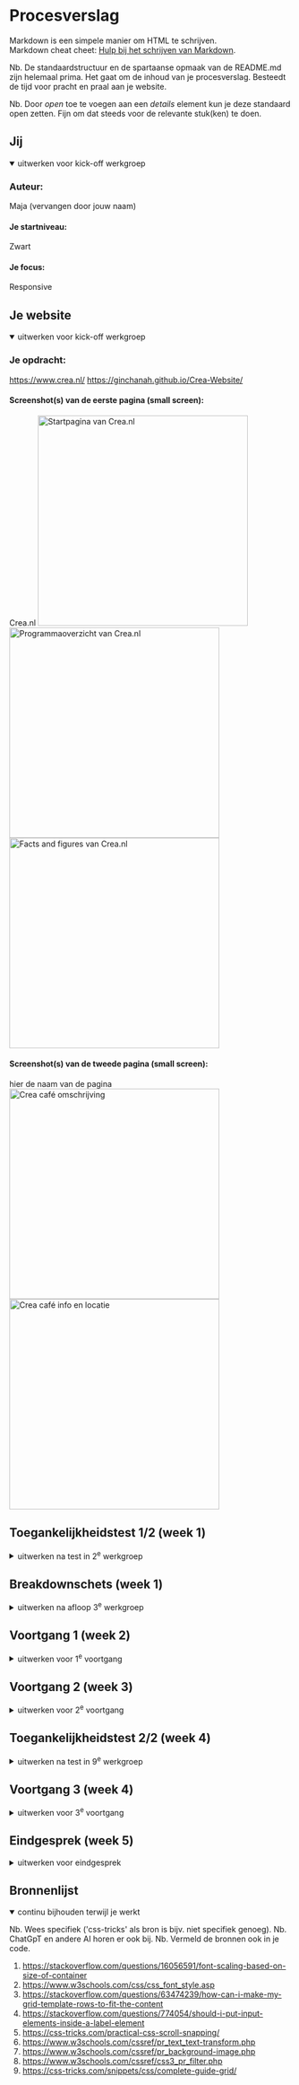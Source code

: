 # Procesverslag
Markdown is een simpele manier om HTML te schrijven.  
Markdown cheat cheet: [Hulp bij het schrijven van Markdown](https://github.com/adam-p/markdown-here/wiki/Markdown-Cheatsheet).

Nb. De standaardstructuur en de spartaanse opmaak van de README.md zijn helemaal prima. Het gaat om de inhoud van je procesverslag. Besteedt de tijd voor pracht en praal aan je website.

Nb. Door *open* toe te voegen aan een *details* element kun je deze standaard open zetten. Fijn om dat steeds voor de relevante stuk(ken) te doen.





## Jij

<details open>
  <summary>uitwerken voor kick-off werkgroep</summary>

  ### Auteur:
  Maja (vervangen door jouw naam)

  #### Je startniveau:
  Zwart

  #### Je focus:
  Responsive
 
</details>





## Je website

<details open>
  <summary>uitwerken voor kick-off werkgroep</summary>

  ### Je opdracht:
  https://www.crea.nl/
  https://ginchanah.github.io/Crea-Website/

  #### Screenshot(s) van de eerste pagina (small screen): 
  Crea.nl 
  <img src="readme-images/creascreenshot1-1.png" width="375px" alt="Startpagina van Crea.nl">
  <img src="readme-images/creascreenshot1-2.png" width="375px" alt="Programmaoverzicht van Crea.nl">
  <img src="readme-images/creascreenshot1-3.png" width="375px" alt="Facts and figures van Crea.nl">

  #### Screenshot(s) van de tweede pagina (small screen):
  hier de naam van de pagina  
  <img src="readme-images/creascreenshot2-1.png" width="375px" alt="Crea café omschrijving">
  <img src="readme-images/creascreenshot2-2.png" width="375px" alt="Crea café info en locatie">
 
</details>



## Toegankelijkheidstest 1/2 (week 1)

<details>
  <summary>uitwerken na test in 2<sup>e</sup> werkgroep</summary>

  ### Bevindingen
  Lijst met je bevindingen die in de test naar voren kwamen:
  Website Sabrina: Mojo.nl

  De afbeeldingen hebben geen goede naam,
  Ik blijf hangen in de navigatie lijst
  Soms zeggen ze "link" en "clickable" maar het is niet clickable, ik kom niet verder
  "Item was removed" ik weet niet wat geselecteerd was
  ik blijf hangen in een group, hij zegt dat ik eruit ben maar ik kom nog steeds niet verder
  als ik headers laat voorlezen krijg ik allemaal namen die nergens op slaan, geen idee wat er staat op die website
  het is onmogelijk om op de knop te komen waar je een kaartje moet kopen

  ### Fotos van WCAG checklist website Crea
  <img src="readme-images/WCAG-1.jpeg" width="375px" alt="WCAG checklist foto">
  <img src="readme-images/WCAG-2.jpeg" width="375px" alt="WCAG checklist foto">
  <img src="readme-images/WCAG-3.jpeg" width="375px" alt="WCAG checklist foto">
  <img src="readme-images/WCAG-4.jpeg" width="375px" alt="WCAG checklist foto">
  <img src="readme-images/WCAG-5.jpeg" width="375px" alt="WCAG checklist foto">

  Ik moet vooral aan de slag met kleuren, controls en images verbeteren.

</details>



## Breakdownschets (week 1)

<details>
  <summary>uitwerken na afloop 3<sup>e</sup> werkgroep</summary>

  ### de hele pagina: 
  <img src="readme-images/breakdown-schets.png" width="375px" alt="breakdown van de hele pagina">

  ### dynamisch deel: Filter
  <img src="readme-images/breakdown-filter.png" width="375px" alt="breakdown van een dynamische filter">

  ### wellicht nog een dynamisch deel: Hamburger menu 
  <img src="readme-images/breakdown-hamburgermenu.png" width="375px" alt="breakdown van een dynamisch hamburger menu">

</details>





## Voortgang 1 (week 2)

<details>
  <summary>uitwerken voor 1<sup>e</sup> voortgang</summary>

  ### Stand van zaken
  Ik heb de body eerst een margin van 1 gegeven maar daarom moest ik, om de hele pagina in te vullen, de eerste section een margin van -1 geven, en duurde heel lang voordat de styling er goed in zat. Waarschijnlijk moet ik de margin van de body aanpassen en dan ook nog de section veranderen maar ik heb er al zo veel tijd aan besteed dat ik dat nu lastig vindt. Verder moet ik vooral verder met styling van de rest van de pagina. 
  De eerste section geeft in de originele pagina de tekst via een image weer, maar dat moet anderes, dus ik moet daarvoor nog een betere vormgeving verzinnen.

  <img src="readme-images/proces-week1.png" width="375px" alt="proces van website en code">

  De header is nu nog niet responsive genoeg, moet nog beter voor desktop formaat.

  <img src="readme-images/proces-week1-2.jpg" width="375px" alt="proces van website">



  ### Agenda voor meeting
  samen met je groepje opstellen

  | student 1      | student 2          | student 3    | student 4        |
  | ---            | ---                | ---          | ---              |
  | dit bespreken  | en dit             | en ik dit    | en dan ik dat    |
  | en dat ook nog | dit als er tijd is | nog een punt | dit wil ik zeker |
  | ...            | ...                | ...          | ...              |

  Niet gedaan!


  ### Verslag van meeting
  hier na afloop snel de uitkomsten van de meeting vastleggen

  - ik ben nog niet heel goed op weg, ik heb alleen maar styling van de header en de eerste section
  -margin van de body aanpassen
  -styling van de eerste section veranderen
  -vormgeving van section 1 aanpassen en mooier maken
  -header responsive maken

</details>





## Voortgang 2 (week 3)

<details>
  <summary>uitwerken voor 2<sup>e</sup> voortgang</summary>

  ### Stand van zaken
  De styling van de eerste section is nu wel beter maar nog niet goed. Ik ga dit tot het laaste moment uitstellen omdat ik niet echt verder kom omdat ik alleen maar hieraan werk en niet weet hoe ik dat goed kan doen.

  De styling is nu wel veranderd en de body heeft een margin van 0 zodat ik geen margin: -1 voor de andere elementen moet gebruiken.

   <img src="readme-images/week-2-1.png" width="375px" alt="proces van website en code">

   Ik heb het menu gemaakt en hover states toegevoegd, die een betere contrast hebben dan de originele website.

   <img src="readme-images/week-2.png" width="375px" alt="proces van website en code">

   Ik heb nu ook een responsive grid voor de tweede section en beter kleurcontrast. 

   <img src="readme-images/week-2-2.jpg" width="375px" alt="proces van website en code">

   De derde section is nu ook in een responsive grid en beter kleurcontrast. Ik ben vooral trotz erop dat het image altijd binnen de verhoudingen van de figure blijft.

   <img src="readme-images/week-2-3.jpg" width="375px" alt="proces van website en code">

   <img src="readme-images/week-2-4.jpg" width="375px" alt="proces van website en code">

   verder moet ik vooral alles nog aanpassen en verder uitwerken, zoals bij section 4.

    <img src="readme-images/week-2-5.png" width="375px" alt="proces van website en code">
  


  ### Agenda voor meeting
  samen met je groepje opstellen

  | student 1      | student 2          | student 3    | student 4        |
  | ---            | ---                | ---          | ---              |
  | dit bespreken  | en dit             | en ik dit    | en dan ik dat    |
  | en dat ook nog | dit als er tijd is | nog een punt | dit wil ik zeker |
  | ...            | ...                | ...          | ...              |
 
 Niet gedaan!

  ### Verslag van meeting
  hier na afloop snel de uitkomsten van de meeting vastleggen

  - de vierde section uitwerken
  - de rest van de pagina afmaken
  - meer focus leggen of responsiveness en dat nog verder afmaken
- ...

</details>





## Toegankelijkheidstest 2/2 (week 4)

<details>
  <summary>uitwerken na test in 9<sup>e</sup> werkgroep</summary>

  <img src="readme-images/checklist2-1.jpeg" width="375px" alt="WCAG test 2">
  <img src="readme-images/checklist2-2.jpeg" width="375px" alt="WCAG test 2">
  <img src="readme-images/checklist2-3.jpeg" width="375px" alt="WCAG test 2">
  <img src="readme-images/checklist2-4.jpeg" width="375px" alt="WCAG test 2">
  <img src="readme-images/checklist2-5.jpeg" width="375px" alt="WCAG test 2">

  ### Bevindingen
  Lijst met je bevindingen die in de test naar voren kwamen (geef ook aan wat er verbeterd is):

  Verbeterd:
  - de html en css is gevalidated!
  - alles heeft een duidelijke focus state
  - door de content tabben lukt in logische volgorde
  - buttons en links zijn groot genoeg
  - headings introduceren content en hebben een logische volgorde
  - ik skip geen heading levels!
  - images hebben allemaal een alt tekst
  - links zijn duidelijk links
  - problemen met vanzelf afspelende animatie zijn opgelost door geen animatie te hebben!

  Nog te verbeteren
  - ik heb geen skip link
  - ik heb geen dark mode
  - buttons en links kunnen nog meer descriptive zijn

</details>





## Voortgang 3 (week 4)

<details>
  <summary>uitwerken voor 3<sup>e</sup> voortgang</summary>

  ### Stand van zaken

  Ik heb nu eindelijk mijn eerste section gefixt met de scrollable articles erin, want ik vond ze zelf eerst heel moeilijk om vorm te geven maar ik heb nu een oplossing gevonden door de div met de tekst erin een achtergrond te geven.

  <img src="readme-images/week-4-1.png" width="375px" alt="proces van website en code">

  Ook heb ik eindelijk de laastste section en de footer uitgewerkt.

  <img src="readme-images/week-4-2.png" width="375px" alt="proces van website en code">

  Nu moet ik vooral aan de slag met de responsiveness. Ik moet nog een aantal media queries aanmaken om vooral de menu als menu-balk weer te geven in plaats van een hamburger menu. Ook moet alles als het groter wordt gewoon nog een beetje mooier zijn.

  <img src="readme-images/week-4-3.png" width="375px" alt="proces van website en code">

  En er zijn natuurlijk ook nog een aantal dingen van de WCAG checklist die ik nog in mijn website moet toepassen.






  ### Agenda voor meeting
  samen met je groepje opstellen

  | student 1      | student 2          | student 3    | student 4        |
  | ---            | ---                | ---          | ---              |
  | dit bespreken  | en dit             | en ik dit    | en dan ik dat    |
  | en dat ook nog | dit als er tijd is | nog een punt | dit wil ik zeker |
  | ...            | ...                | ...          | ...              |


  Niet gedaan! 


  ### Verslag van meeting
  hier na afloop snel de uitkomsten van de meeting vastleggen

  - media queries toevoegen
  - website mooier maken
  - alles op responsiveness testen
  - WCAG checklist punten toepassen

</details>





## Eindgesprek (week 5)

<details>
  <summary>uitwerken voor eindgesprek</summary>

  ### Je uitkomst - karakteristiek screenshots:
  <img src="readme-images/character.jpg" width="375px" alt="uitomst opdracht 1">
  <img src="readme-images/character2.png" width="375px" alt="uitomst opdracht 1">
  


  ### Dit ging goed/Heb ik geleerd: 
  Ik had hiervoor nooit met grid gewerkt en wist wel dat responsiveness belangrijk was maar had geen idee hoe dat moest. Ik wist ook nog niet dat media queries bestonden, maar door dat nu te hebben geleerd heb ik voor mijn gevoel nu een veel beter gevoel voor hoe websites maken werkt. En dat vind ik heel fijn! Maar ik had de media queries uiteindelijk ook minder nodig dan verwacht, omdat ik veel ook alleen door de grid kon oplossen. Dus, heel cool!
  Ik ben ook heel blij met hoe ik de menu knop heb gemaakt, dat het hamburger menu werkt maar dat het ook veranderd naar een menu balk op een groter scherm!

  <img src="readme-images/gelukt.png" width="375px" alt="Het menu op een  klein scherm">
  <img src="readme-images/gelukt2.jpg" width="375px" alt="Het menu op een groot scherm">


  ### Dit was lastig/Is niet gelukt:
  Ik ben uiteindelijk nog steeds niet heel blij met de eerste section van mijn website. Ik moest hier een eigen vormgeving verzinnen, omdat de tekst op de originele website werd weergegeven met een plaatje dat veels te klein was op een mobiel scherm. Dus daarom moest ik de tekst anders weergeven. Hier heb ik de meeste tijd aan besteed van de hele website, dit te veranderen een aan te passen en ook dit deel responsive te maken zodat de tekst altijd op de goede plek staat en leesbaar is. Ik heb er nu te lang naar gegeken, maar ik vind vooral dat het er niet professioneel uitziet en delen van de responsiveness niet zo goed werken. (Zie screenshot 2)

  <img src="readme-images/nietgelukt.jpg" width="375px" alt="de eerste section van de website waarmee ik niet blij ben">
  <img src="readme-images/nietgelukt2.png" width="375px" alt="de eerste section van de website waarmee ik niet blij ben">
</details>





## Bronnenlijst

<details open>
  <summary>continu bijhouden terwijl je werkt</summary>

  Nb. Wees specifiek ('css-tricks' als bron is bijv. niet specifiek genoeg). 
  Nb. ChatGpT en andere AI horen er ook bij.
  Nb. Vermeld de bronnen ook in je code.

  1. https://stackoverflow.com/questions/16056591/font-scaling-based-on-size-of-container
  2. https://www.w3schools.com/css/css_font_style.asp
  3. https://stackoverflow.com/questions/63474239/how-can-i-make-my-grid-template-rows-to-fit-the-content
  4. https://stackoverflow.com/questions/774054/should-i-put-input-elements-inside-a-label-element
  5. https://css-tricks.com/practical-css-scroll-snapping/
  6. https://www.w3schools.com/cssref/pr_text_text-transform.php
  7. https://www.w3schools.com/cssref/pr_background-image.php
  8. https://www.w3schools.com/cssref/css3_pr_filter.php
  9. https://css-tricks.com/snippets/css/complete-guide-grid/

</details>